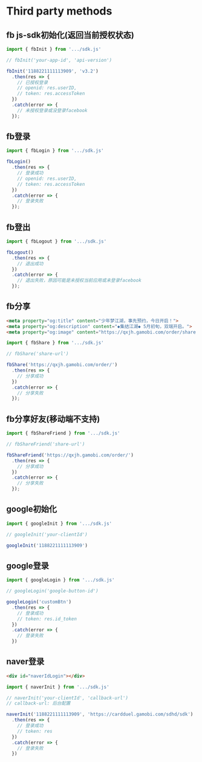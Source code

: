 # Third party methods

## fb js-sdk初始化(返回当前授权状态)

```javascript
import { fbInit } from '.../sdk.js'

// fbInit('your-app-id', 'api-version')

fbInit('1188221111113909', 'v3.2')
  .then(res => {
    // 已授权登录
    // openid: res.userID,
    // token: res.accessToken
  })
  .catch(error => {
    // 未授权登录或没登录facebook
  });
```

## fb登录

```javascript
import { fbLogin } from '.../sdk.js'

fbLogin()
  .then(res => {
    // 登录成功
    // openid: res.userID,
    // token: res.accessToken
  })
  .catch(error => {
    // 登录失败
  });
```

## fb登出

```javascript
import { fbLogout } from '.../sdk.js'

fbLogout()
  .then(res => {
    // 退出成功
  })
  .catch(error => {
    // 退出失败，原因可能是未授权当前应用或未登录facebook
  });
```

## fb分享

```html
<meta property="og:title" content="少年梦江湖，事先预约，今日开启！">
<meta property="og:description" content="◆集结江湖◆ 5月初旬，双端开启。">
<meta property="og:image" content="https://qxjh.gamobi.com/order/share.png">
```
```javascript
import { fbShare } from '.../sdk.js'

// fbShare('share-url')

fbShare('https://qxjh.gamobi.com/order/')
  .then(res => {
    // 分享成功
  })
  .catch(error => {
    // 分享失败
  });
```

## fb分享好友(移动端不支持)

```javascript
import { fbShareFriend } from '.../sdk.js'

// fbShareFriend('share-url')

fbShareFriend('https://qxjh.gamobi.com/order/')
  .then(res => {
    // 分享成功
  })
  .catch(error => {
    // 分享失败
  });
```

## google初始化
```javascript
import { googleInit } from '.../sdk.js'

// googleInit('your-clientId')

googleInit('1188221111113909')
```

## google登录
```javascript
import { googleLogin } from '.../sdk.js'

// googleLogin('google-button-id')

googleLogin('customBtn')
  .then(res => {
    // 登录成功
    // token: res.id_token
  })
  .catch(error => {
    // 登录失败
  })
```

## naver登录
```html
<div id="naverIdLogin"></div>
```
```javascript
import { naverInit } from '.../sdk.js'

// naverInit('your-clientId', 'callback-url')
// callback-url: 后台配置

naverInit('1188221111113909', 'https://cardduel.gamobi.com/sdhd/sdk')
  .then(res => {
    // 登录成功
    // token: res
  })
  .catch(error => {
    // 登录失败
  })
```



